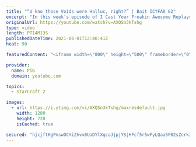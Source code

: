 ```yaml
---
title: "“U kno those Voids were Halluc, right?” | Bait ICYFAR G2"
excerpt: "In this week’s episode of I Cast Your Freakin Awesome Replays (ICYFAR) players sent in their replays where they tried to bait their opponents out of position!   NEW ICYFAR CHALLENGE: \"Hit and Run\" - avoid head on fights and backstab, run by and basetrade your way to victory. Send submissions to fluxiorsc@gmail.com"
originalUrl: https://youtube.com/watch?v=AXQSn3kTshg
type: video
length: PT14M13S
publishedDateTime: 2021-06-01T12:46:41Z
heat: 50

featuredContent: "<iframe width=\"800\" height=\"500\" frameborder=\"0\" src=\"https://www.youtube.com/embed/AXQSn3kTshg\" allow=\"accelerometer; autoplay; encrypted-media; gyroscope; picture-in-picture\" allowfullscreen></iframe>"

provider:
  name: PiG
  domain: youtube.com

topics:
  - StarCraft 2

images:
  - url: https://i.ytimg.com/vi/AXQSn3kTshg/maxresdefault.jpg
    width: 1280
    height: 720
    isCached: true

secured: "hjcjftHgPnswOCYi2hvx0UaDYlXqcaJjpjYSjHFcf5r5wFyLQaa5F02sZcrkJeaNiuo33LvTA2Lth2euurnyHZSZRv8RnVPo/d8iQPxImM7RxloO7i6/0164Hjz+5hgc5GMk1jj+1gkq5BClQMLmef6TJAVQnIivs4Ratbn70+3LFOFP3pQcZo0l2tGkVfA1dM49G0XkeEfwYIM5NW/KWm41f8yuyD8xeGID4PL39pDJ1Q++WgCjZKlwAUGLcG2xbZXmVhMFFUlIKaDBvJ3dXvzNGF97j2VQnlEqdbPP3AvT4YG4zPyITH8Pxf2kXXGDB5Rb9ZszvrultCzDg7G0H/M1+wuYRHs0ewGTmo5eNrvgL2iRd1OfPhmsomyir+AYHZg46bq2qHFlwi5ldM4Q3H/RCQeOFP1/35xIcSrOoqA=;EOJcRTvyx+qVEUR4Cb2UWg=="
---
```


